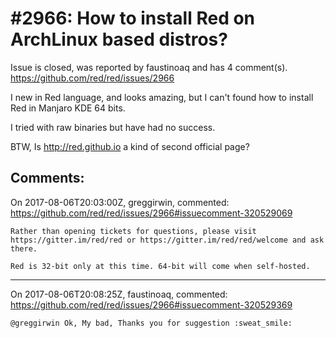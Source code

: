 
#2966: How to install Red on ArchLinux based distros?
================================================================================
Issue is closed, was reported by faustinoaq and has 4 comment(s).
<https://github.com/red/red/issues/2966>

I new in Red language, and looks amazing, but I can't found how to install Red in Manjaro KDE 64 bits.

I tried with raw binaries but have had no success. 

BTW, Is http://red.github.io a kind of second official page?


Comments:
--------------------------------------------------------------------------------

On 2017-08-06T20:03:00Z, greggirwin, commented:
<https://github.com/red/red/issues/2966#issuecomment-320529069>

    Rather than opening tickets for questions, please visit https://gitter.im/red/red or https://gitter.im/red/red/welcome and ask there. 
    
    Red is 32-bit only at this time. 64-bit will come when self-hosted.

--------------------------------------------------------------------------------

On 2017-08-06T20:08:25Z, faustinoaq, commented:
<https://github.com/red/red/issues/2966#issuecomment-320529369>

    @greggirwin Ok, My bad, Thanks you for suggestion :sweat_smile: 

